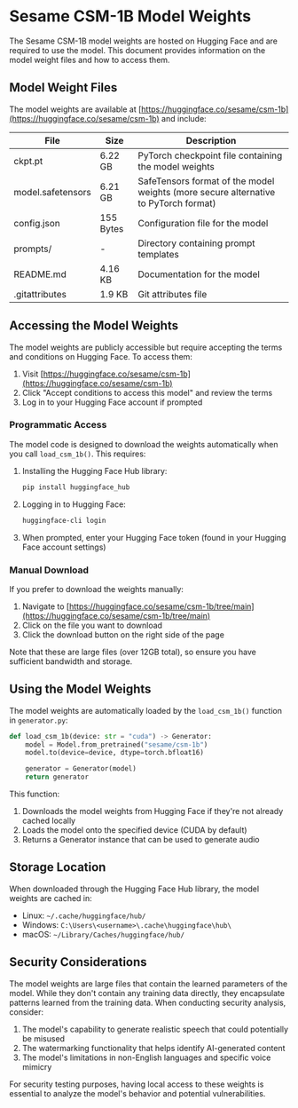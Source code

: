 # Sesame CSM-1B Model Weights

The Sesame CSM-1B model weights are hosted on Hugging Face and are required to use the model. This document provides information on the model weight files and how to access them.

## Model Weight Files

The model weights are available at [https://huggingface.co/sesame/csm-1b](https://huggingface.co/sesame/csm-1b) and include:

| File | Size | Description |
|------|------|-------------|
| ckpt.pt | 6.22 GB | PyTorch checkpoint file containing the model weights |
| model.safetensors | 6.21 GB | SafeTensors format of the model weights (more secure alternative to PyTorch format) |
| config.json | 155 Bytes | Configuration file for the model |
| prompts/ | - | Directory containing prompt templates |
| README.md | 4.16 KB | Documentation for the model |
| .gitattributes | 1.9 KB | Git attributes file |

## Accessing the Model Weights

The model weights are publicly accessible but require accepting the terms and conditions on Hugging Face. To access them:

1. Visit [https://huggingface.co/sesame/csm-1b](https://huggingface.co/sesame/csm-1b)
2. Click "Accept conditions to access this model" and review the terms
3. Log in to your Hugging Face account if prompted

### Programmatic Access

The model code is designed to download the weights automatically when you call `load_csm_1b()`. This requires:

1. Installing the Hugging Face Hub library:
   ```bash
   pip install huggingface_hub
   ```

2. Logging in to Hugging Face:
   ```bash
   huggingface-cli login
   ```

3. When prompted, enter your Hugging Face token (found in your Hugging Face account settings)

### Manual Download

If you prefer to download the weights manually:

1. Navigate to [https://huggingface.co/sesame/csm-1b/tree/main](https://huggingface.co/sesame/csm-1b/tree/main)
2. Click on the file you want to download
3. Click the download button on the right side of the page

Note that these are large files (over 12GB total), so ensure you have sufficient bandwidth and storage.

## Using the Model Weights

The model weights are automatically loaded by the `load_csm_1b()` function in `generator.py`:

```python
def load_csm_1b(device: str = "cuda") -> Generator:
    model = Model.from_pretrained("sesame/csm-1b")
    model.to(device=device, dtype=torch.bfloat16)

    generator = Generator(model)
    return generator
```

This function:
1. Downloads the model weights from Hugging Face if they're not already cached locally
2. Loads the model onto the specified device (CUDA by default)
3. Returns a Generator instance that can be used to generate audio

## Storage Location

When downloaded through the Hugging Face Hub library, the model weights are cached in:
- Linux: `~/.cache/huggingface/hub/`
- Windows: `C:\Users\<username>\.cache\huggingface\hub\`
- macOS: `~/Library/Caches/huggingface/hub/`

## Security Considerations

The model weights are large files that contain the learned parameters of the model. While they don't contain any training data directly, they encapsulate patterns learned from the training data. When conducting security analysis, consider:

1. The model's capability to generate realistic speech that could potentially be misused
2. The watermarking functionality that helps identify AI-generated content
3. The model's limitations in non-English languages and specific voice mimicry

For security testing purposes, having local access to these weights is essential to analyze the model's behavior and potential vulnerabilities.
